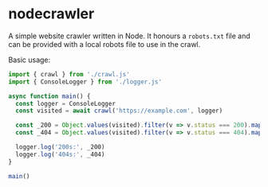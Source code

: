 
# nodecrawler

A simple website crawler written in Node. It honours a `robots.txt` file and can be provided with a local robots file to use in the crawl.

Basic usage:

```Javascript
import { crawl } from './crawl.js'
import { ConsoleLogger } from './logger.js'

async function main() {
  const logger = ConsoleLogger
  const visited = await crawl('https://example.com', logger)

  const _200 = Object.values(visited).filter(v => v.status === 200).map(v => v.url)
  const _404 = Object.values(visited).filter(v => v.status === 404).map(v => v.url)

  logger.log('200s:', _200)
  logger.log('404s:', _404)
}

main()
```
